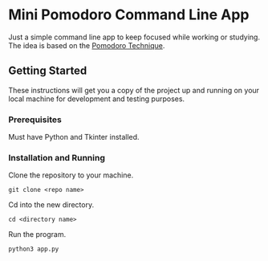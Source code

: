 # Mini Pomodoro Command Line App

Just a simple command line app to keep focused while working or studying. The idea is based on the [Pomodoro Technique](https://en.wikipedia.org/wiki/Pomodoro_Technique).

## Getting Started

These instructions will get you a copy of the project up and running on your local machine for development and testing purposes.

### Prerequisites

Must have Python and Tkinter installed.

### Installation and Running

Clone the repository to your machine.

```
git clone <repo name> 
```

Cd into the new directory.

```
cd <directory name>
```

Run the program.

```
python3 app.py
```
